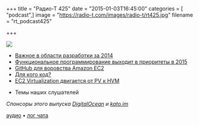 +++
title = "Радио-Т 425"
date = "2015-01-03T16:45:00"
categories = [ "podcast",]
image = "https://radio-t.com/images/radio-t/rt425.jpg"
filename = "rt_podcast425"

+++

![](https://radio-t.com/images/radio-t/rt425.jpg)

* [Важное в области разработки за 2014](http://marxsoftware.blogspot.com/2014/12/big-news-2014.html)
* [Функциональное программирование выходит в приоритеты в 2015](http://prsm.tc/Bhgj9R)
* [GitHub для воровства Amazon EC2](http://it.slashdot.org/story/15/01/02/2342228/bots-scanning-github-to-steal-amazon-ec2-keys)
* [Для кого код?](http://prsm.tc/RMqVD7)
* [EC2 Virtualization двигается от PV к HVM](http://prsm.tc/z7iEU6)
- Темы наших слушателей

_Спонсоры этого выпуска [DigitalOcean](https://www.digitalocean.com) и [kato.im](https://kato.im)_

[аудио](https://cdn.radio-t.com/rt_podcast425.mp3) • [лог чата](http://chat.radio-t.com/logs/radio-t-425.html)
<audio src="https://cdn.radio-t.com/rt_podcast425.mp3" preload="none"></audio>
